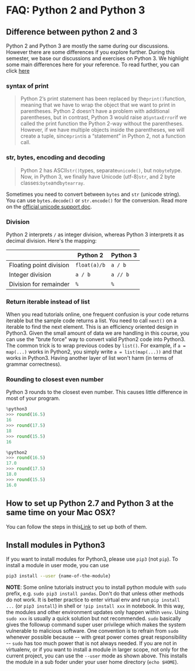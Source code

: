 # FAQ: Python 2 and Python 3

## Difference between python 2 and 3

Python 2 and Python 3 are mostly the same during our discussions. However there are some differences if you explore further. During this semester, we base our discussions and exercises on Python 3. We highlight some main differences here for your reference. To read further, you can click [here](http://sebastianraschka.com/Articles/2014_python_2_3_key_diff.html#the-print-function)

### syntax of print

> Python 2’s print statement has been replaced by the`print()`function, meaning that we have to wrap the object that we want to print in parentheses. Python 2 doesn’t have a problem with additional parentheses, but in contrast, Python 3 would raise a`SyntaxError`if we called the print function the Python 2-way without the parentheses. However, if we have multiple objects inside the parentheses, we will create a tuple, since`print`is a “statement” in Python 2, not a function call.

### str, bytes, encoding and decoding

> Python 2 has ASCII`str()`types, separate`unicode()`, but no`byte`type. Now, in Python 3, we finally have Unicode \(utf-8\)`str`, and 2 byte classes:`byte`and`bytearray`.

Sometimes you need to convert between `bytes` and `str` (unicode string). You can use `bytes.decode()` or `str.encode()` for the conversion. Read more on the [official unicode support doc](https://docs.python.org/3.3/howto/unicode.html#python-s-unicode-support).

### Division

Python 2 interprets `/` as integer division, whereas Python 3 interprets it as decimal division. Here's the mapping:

|                         | Python 2     | Python 3 |
|-------------------------|--------------|----------|
| Floating point division | `float(a)/b` | `a / b`  |
| Integer division        | `a / b`      | `a // b` |
| Division for remainder  | `%`          | `%`      |

### Return iterable instead of list

When you read tutorials online, one frequent confusion is your code returns iterable but the sample code returns a list. You need to call `next()` on a iterable to find the next element. This is an efficiency oriented design in Python3. Given the small amount of data we are handling in this course, you can use the "brute force" way to convert valid Python2 code into Python3. The common trick is to wrap previous codes by `list()`. For example, if `a = map(...)` works in Python2, you simply write `a = list(map(...))` and that works in Python3. Having another layer of list won't harm (in terms of grammar correctness).

### Rounding to closest even number

Python 3 rounds to the closest even number. This causes little difference in most of your program.

```python
%python3
>>> round(16.5)
16
>>> round(17.5)
18
>>> round(15.5)
16

%python2
>>> round(16.5)
17.0
>>> round(17.5)
18.0
>>> round(15.5)
16.0
```

## How to set up Python 2.7 and Python 3 at the same time on your Mac OSX?

You can follow the steps in this[Link](https://stringpiggy.hpd.io/mac-osx-python3-dual-install/#step1) to set up both of them.

## Install modules in Python3

If you want to install modules for Python3, please use `pip3` (not `pip`). To install a module in user mode, you can use

```bash
pip3 install --user {name-of-the-module}
```

**NOTE**: Some online tutorials instruct you to install python module with `sudo` prefix, e.g. `sudo pip3 install pandas`. Don't do that unless other methods do not work. It is better practice to enter virtual env and run `pip install ...` (or `pip3 install`) in shell or `!pip install xxx` in notebook. In this way, the modules and other environment updates only happen within `venv`. Using `sudo xxx` is usually a quick solution but not recommended. `sudo` basically gives the followup command super user privilege which makes the system vulnerable to malicious software. One convention is to refrain from `sudo` whenever possible because -- with great power comes great responsibility -- `sudo` has too much power that is not always needed. If you are not in virtualenv, or if you want to install a module in larger scope, not only for the current project, you can use the `--user` mode as shown above. This installs the module in a sub foder under your user home directory (`echo $HOME`).